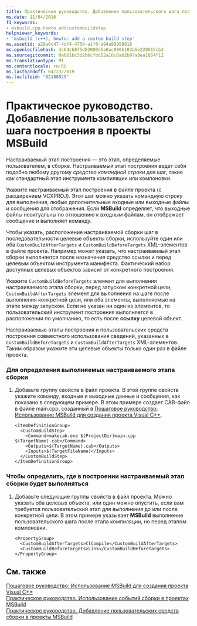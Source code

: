```yaml
---
title: Практическое руководство. Добавление пользовательского шага построения в проекты MSBuild
ms.date: 11/04/2016
f1_keywords:
- msbuild.cpp.howto.addcustombuildstep
helpviewer_keywords:
- 'msbuild (c++), howto: add a custom build step'
ms.assetid: a20a0c47-4df4-4754-a1f0-a94a99958916
ms.openlocfilehash: 4c64c6875d82000d6a0ac880b103b5e220015cb3
ms.sourcegitcommit: 0ab61bc3d2b6cfbd52a16c6ab2b97a8ea1864f12
ms.translationtype: MT
ms.contentlocale: ru-RU
ms.lasthandoff: 04/23/2019
ms.locfileid: "62188929"
---
```

# <a name="how-to-add-a-custom-build-step-to-msbuild-projects"></a>Практическое руководство. Добавление пользовательского шага построения в проекты MSBuild

Настраиваемый этап построения — это этап, определяемые пользователем, в сборке. Настраиваемый этап построения ведет себя подобно любому другому *средство командной строки для* шаг, такие как стандартный этап инструмента компиляции или компоновки.

Укажите настраиваемый этап построения в файле проекта (с расширением VCXPROJ). Этот шаг можно указать командную строку для выполнения, любые дополнительные входные или выходные файлы и сообщения для отображения. Если **MSBuild** определяет, что выходные файлы неактуальны по отношению к входным файлам, он отображает сообщение и выполняет команду.

Чтобы указать, расположение настраиваемой сборки шаг в последовательности целевые объекты сборки, используйте один или оба `CustomBuildAfterTargets` и `CustomBuildBeforeTargets` XML-элементов в файле проекта. Например может указать, что настраиваемый этап сборки выполняется после назначения средство ссылки и перед целевым объектом инструмента манифеста. Фактический набор доступных целевых объектов зависит от конкретного построения.

Укажите `CustomBuildBeforeTargets` элемент для выполнения настраиваемого этапа сборки, перед запуском конкретной цели, `CustomBuildAfterTargets` элемент для выполнения на шаге после выполнения конкретной цели, или оба элементы, выполняемые на этапе между запуском. Если не указан ни один из элементов, то пользовательский инструмент построения выполняется в расположении по умолчанию, то есть после **ссылку** целевой объект.

Настраиваемые этапы построения и пользовательских средств построения совместного использования сведений, указанных в `CustomBuildBeforeTargets` и `CustomBuildAfterTargets` XML-элементов. Таким образом укажите эти целевые объекты только один раз в файле проекта.

### <a name="to-define-what-is-executed-by-the-custom-build-step"></a>Для определения выполняемых настраиваемого этапа сборки

1. Добавьте группу свойств в файл проекта. В этой группе свойств укажите команду, входные и выходные данные и сообщения, как показано в следующем примере. В этом примере создает CAB-файл в файле main.cpp, созданный в [Пошаговое руководство: Использование MSBuild для создания проекта Visual C++](walkthrough-using-msbuild-to-create-a-visual-cpp-project.md).

    ```
    <ItemDefinitionGroup>
      <CustomBuildStep>
        <Command>makecab.exe $(ProjectDir)main.cpp $(TargetName).cab</Command>
        <Outputs>$(TargetName).cab</Outputs>
        <Inputs>$(TargetFileName)</Inputs>
      </CustomBuildStep>
    </ItemDefinitionGroup>
    ```

### <a name="to-define-where-in-the-build-the-custom-build-step-will-execute"></a>Чтобы определить, где в построении настраиваемый этап сборки будет выполняться

1. Добавьте следующие группы свойств в файл проекта. Можно указать оба целевых объекта, или один можно опустить, если вам требуется пользовательский этап для выполнения до или после конкретной цели. В этом примере указывает **MSBuild** выполнение пользовательского шага после этапа компиляции, но перед этапом компоновки.

    ```
    <PropertyGroup>
      <CustomBuildAfterTargets>ClCompile</CustomBuildAfterTargets>
      <CustomBuildBeforeTargets>Link</CustomBuildBeforeTargets>
    </PropertyGroup>
    ```

## <a name="see-also"></a>См. также

[Пошаговое руководство: Использование MSBuild для создания проекта Visual C++](walkthrough-using-msbuild-to-create-a-visual-cpp-project.md)<br/>
[Практическое руководство. Использование событий сборки в проектах MSBuild](how-to-use-build-events-in-msbuild-projects.md)<br/>
[Практическое руководство. Добавление пользовательских средств сборки в проекты MSBuild](how-to-add-custom-build-tools-to-msbuild-projects.md)
